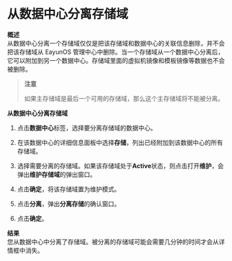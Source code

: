 # 从数据中心分离存储域

**概述**</br>
从数据中心分离一个存储域仅仅是把该存储域和数据中心的关联信息删除，并不会把该存储域从
EayunOS
管理中心中删除。当一个存储域从一个数据中心分离后，它可以附加到另一个数据中心。存储域里面的虚拟机镜像和模板镜像等数据也不会被删除。

> **注意**
>
> 如果主存储域是最后一个可用的存储域，那么这个主存储域将不能被分离。

**从数据中心分离存储域**

1. 点击**数据中心**标签，选择要分离存储域的数据中心。

2. 在该数据中心的详细信息面板中选择**存储**，列出已经附加到该数据中心的所有存储域。

3. 选择需要分离的存储域。如果该存储域处于**Active**状态，则点击打开**维护**，会弹出**维护存储域**的弹出窗口。

4. 点击**确定**，将该存储域置为维护模式。 

5. 点击**分离**，弹出**分离存储**的确认窗口。

5. 点击**确定**。

**结果**<br/>
您从数据中心中分离了存储域。被分离的存储域可能会需要几分钟的时间才会从详情框中消失。
